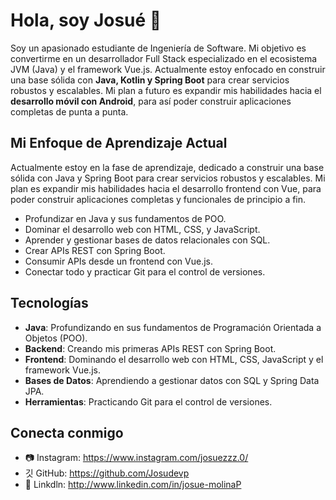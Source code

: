 # Hola, soy Josué 👋

Soy un apasionado estudiante de Ingeniería de Software. Mi objetivo es convertirme en un desarrollador Full Stack especializado en el ecosistema JVM (Java) y el framework Vue.js.
Actualmente estoy enfocado en construir una base sólida con **Java, Kotlin y Spring Boot** para crear servicios robustos y escalables. 
Mi plan a futuro es expandir mis habilidades hacia el **desarrollo móvil con Android**, para así poder construir aplicaciones completas de punta a punta.

## Mi Enfoque de Aprendizaje Actual

Actualmente estoy en la fase de aprendizaje, dedicado a construir una base sólida con Java y Spring Boot para crear servicios robustos y escalables. Mi plan es expandir mis habilidades hacia el desarrollo frontend con Vue, para poder construir aplicaciones completas y funcionales de principio a fin.

- Profundizar en Java y sus fundamentos de POO.
- Dominar el desarrollo web con HTML, CSS, y JavaScript.
- Aprender y gestionar bases de datos relacionales con SQL.
- Crear APIs REST con Spring Boot.
- Consumir APIs desde un frontend con Vue.js.
- Conectar todo y practicar Git para el control de versiones.

## Tecnologías

- **Java**: Profundizando en sus fundamentos de Programación Orientada a Objetos (POO).
- **Backend**: Creando mis primeras APIs REST con Spring Boot.
- **Frontend**: Dominando el desarrollo web con HTML, CSS, JavaScript y el framework Vue.js.
- **Bases de Datos**: Aprendiendo a gestionar datos con SQL y Spring Data JPA.
- **Herramientas**: Practicando Git para el control de versiones.

## Conecta conmigo
- 📷 Instagram: https://www.instagram.com/josuezzz.0/
- 깃 GitHub: https://github.com/Josudevp
- 💼 Linkdln: http://www.linkedin.com/in/josue-molinaP


